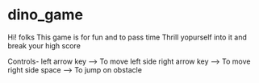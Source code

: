 # dino_game

Hi! folks 
This game is for fun and to pass time
Thrill yopurself into it and break your high score

Controls-
left arrow key --> To move left side 
right arrow key --> To move right side
space --> To jump on obstacle
